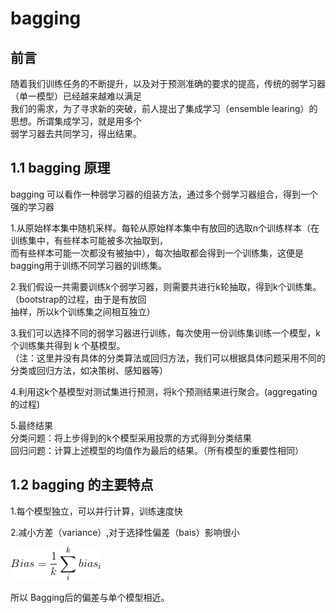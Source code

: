 #                               bagging

## 前言

随着我们训练任务的不断提升，以及对于预测准确的要求的提高，传统的弱学习器（单一模型）已经越来越难以满足  
我们的需求，为了寻求新的突破，前人提出了集成学习（ensemble learing）的思想。所谓集成学习，就是用多个  
弱学习器去共同学习，得出结果。  
## 1.1 bagging 原理

 bagging 可以看作一种弱学习器的组装方法，通过多个弱学习器组合，得到一个强的学习器  
 
1.从原始样本集中随机采样。每轮从原始样本集中有放回的选取n个训练样本（在训练集中，有些样本可能被多次抽取到，  
  而有些样本可能一次都没有被抽中），每次抽取都会得到一个训练集，这便是bagging用于训练不同学习器的训练集。 
  
2.我们假设一共需要训练k个弱学习器，则需要共进行k轮抽取，得到k个训练集。（bootstrap的过程，由于是有放回  
  抽样，所以k个训练集之间相互独立）  
  
3.我们可以选择不同的弱学习器进行训练，每次使用一份训练集训练一个模型，k 个训练集共得到 k 个基模型。  
（注：这里并没有具体的分类算法或回归方法，我们可以根据具体问题采用不同的分类或回归方法，如决策树、感知器等）  

4.利用这k个基模型对测试集进行预测，将k个预测结果进行聚合。(aggregating的过程)  

5.最终结果  
  分类问题：将上步得到的k个模型采用投票的方式得到分类结果  
  回归问题：计算上述模型的均值作为最后的结果。（所有模型的重要性相同）  

##  1.2 bagging 的主要特点

1.每个模型独立，可以并行计算，训练速度快  

2.减小方差（variance）,对于选择性偏差（bais）影响很小

![avatar](image/CodeCogsEqn.png) 

所以 Bagging后的偏差与单个模型相近。




